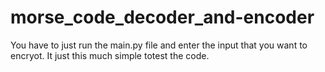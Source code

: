 # morse_code_decoder_and-encoder

You have to just run the main.py file and enter the input that you want to encryot.
It just this much simple totest the code.
